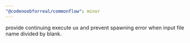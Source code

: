 ```yaml
---
"@codenoobforreal/commonflow": minor
---
```


provide continuing execute ux and prevent spawning error when input file name divided by blank.
